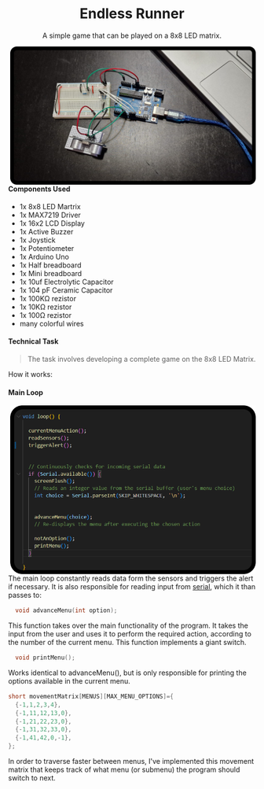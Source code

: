 <h1 align="center" style="font-size:20">
Endless Runner
</h1>

<p align="center">
A simple game that can be played on a 8x8 LED matrix.
</p>



<img src="https://github.com/Pepi100/IntroductionToRobotics/blob/master/%236%20-%20Environment%20Monitor%20and%20Logger/Diagram.png" align="right"
     alt="Diagram" width="500">

#### Components Used

* 1x 8x8 LED Martrix
* 1x MAX7219 Driver
* 1x 16x2 LCD Display
* 1x Active Buzzer
* 1x Joystick
* 1x Potentiometer
* 1x Arduino Uno
* 1x Half breadboard
* 1x Mini breadboard
* 1x 10uf Electrolytic Capacitor
* 1x 104 pF Ceramic Capacitor
* 1x 100K&#8486; rezistor
* 1x 10K&#8486; rezistor
* 1x 100&#8486; rezistor
* many colorful wires


#### Technical Task
>The task involves developing a complete game on the 8x8 LED Matrix.



  <summary> How it works:</summary>

  #### Main Loop
  <img src="https://github.com/Pepi100/IntroductionToRobotics/blob/master/%236%20-%20Environment%20Monitor%20and%20Logger/Loop.png" align="right"
     alt="Diagram" width="500">
  
  The main loop constantly reads data form the sensors and triggers the alert if necessary. It is also responsible for reading input from [serial](https://www.arduino.cc/reference/en/language/functions/communication/serial/), which it than passes to:

  ```cpp
    void advanceMenu(int option);
  ```
  This function takes over the main functionality of the program. It takes the input from the user and uses it to perform the required action, according to the number of the current menu. This function implements a giant switch.



  ```cpp
    void printMenu();
  ```
  Works identical to advanceMenu(), but is only responsible for printing the options available in the current menu.



  ```cpp
  short movementMatrix[MENUS][MAX_MENU_OPTIONS]={
    {-1,1,2,3,4},
    {-1,11,12,13,0},
    {-1,21,22,23,0},
    {-1,31,32,33,0},
    {-1,41,42,0,-1},
  };
  ```
  In order to traverse faster between menus, I've implemented this movement matrix that keeps track of what menu (or submenu) the program should switch to next.



